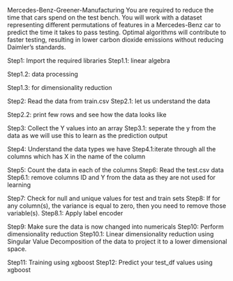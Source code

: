 Mercedes-Benz-Greener-Manufacturing
You are required to reduce the time that cars spend on the test bench. You will work with a dataset representing different permutations of features in a Mercedes-Benz car to predict the time it takes to pass testing. Optimal algorithms will contribute to faster testing, resulting in lower carbon dioxide emissions without reducing Daimler’s standards.

Step1: Import the required libraries
Step1.1: linear algebra

Step1.2: data processing

Step1.3: for dimensionality reduction

Step2: Read the data from train.csv
Step2.1: let us understand the data

Step2.2: print few rows and see how the data looks like

Step3: Collect the Y values into an array
Step3.1: seperate the y from the data as we will use this to learn as the prediction output

Step4: Understand the data types we have
Step4.1:iterate through all the columns which has X in the name of the column

Step5: Count the data in each of the columns
Step6: Read the test.csv data
Step6.1: remove columns ID and Y from the data as they are not used for learning

Step7: Check for null and unique values for test and train sets
Step8: If for any column(s), the variance is equal to zero, then you need to remove those variable(s).
Step8.1: Apply label encoder

Step9: Make sure the data is now changed into numericals
Step10: Perform dimensionality reduction
Step10.1: Linear dimensionality reduction using Singular Value Decomposition of the data to project it to a lower dimensional space.

Step11: Training using xgboost
Step12: Predict your test_df values using xgboost
